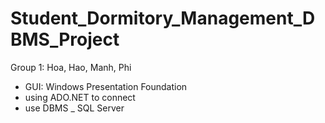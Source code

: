 # Student_Dormitory_Management_DBMS_Project
Group 1: Hoa, Hao, Manh, Phi
- GUI: Windows Presentation Foundation
- using ADO.NET to connect
- use DBMS _ SQL Server
